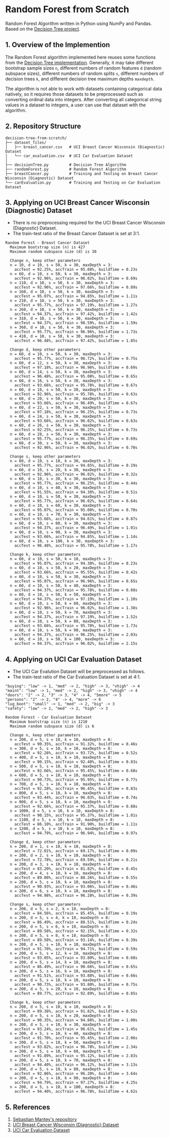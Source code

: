 # Random Forest from Scratch
Random Forest Algorithm written in Python using NumPy and Pandas. Based on the [Decision Tree project](https://github.com/huannpham/decision-tree-from-scratch).
## 1. Overview of the Implemention
The Random Forest algorithm implemented here reuses some functions from the [Decision Tree implementation](https://github.com/huannpham/decision-tree-from-scratch). Generally, it may take different bootstrap sample sizes `n`, different numbers of random features `d` (random subspace sizes), different numbers of random splits `s`, different numbers of decision trees `k`, and different decision tree maximum depths `maxdepth`.

The algorithm is not able to work with datasets containing categorical data natively, so it requires those datasets to be preprocessed such as converting ordinal data into integers. After converting all categorical string values in a dataset to integers, a user can use that dataset with the algorithm.
## 2. Repository Structure
```
decision-tree-from-scratch/
├── dataset_files/
│   ├── breast_cancer.csv   # UCI Breast Cancer Wisconsin (Diagnostic) Dataset
│   └── car_evaluation.csv  # UCI Car Evaluation Dataset
│
├── decisionTree.py         # Decision Tree Algorithm
├── randomForest.py         # Random Forest Algorithm
├── breastCancer.py         # Training and Testing on Breast Cancer Wisconsin (Diagnostic) Dataset
└── carEvaluation.py        # Training and Testing on Car Evaluation Dataset
```
## 3. Applying on UCI Breast Cancer Wisconsin (Diagnostic) Dataset
- There is no preprocessing required for the UCI Breast Cancer Wisconsin (Diagnostic) Dataset.
- The train-test ratio of the Breast Cancer Dataset is set at 3:1.
```
Random Forest - Breast Cancer Dataset
  Maximum bootstrap size (n) is 427
  Maximum random subspace size (d) is 30

  Change n, keep other parameters
  n = 10, d = 10, s = 50, k = 30, maxDepth = 3:
    accTest = 92.25%, accTrain = 95.08%, buildTime = 0.23s
  n = 60, d = 10, s = 50, k = 30, maxDepth = 3:
    accTest = 92.96%, accTrain = 96.02%, buildTime = 0.69s
  n = 110, d = 10, s = 50, k = 30, maxDepth = 3:
    accTest = 92.96%, accTrain = 97.66%, buildTime = 0.89s
  n = 160, d = 10, s = 50, k = 30, maxDepth = 3:
    accTest = 95.07%, accTrain = 94.85%, buildTime = 1.11s
  n = 210, d = 10, s = 50, k = 30, maxDepth = 3:
    accTest = 95.77%, accTrain = 97.19%, buildTime = 1.27s
  n = 260, d = 10, s = 50, k = 30, maxDepth = 3:
    accTest = 94.37%, accTrain = 97.42%, buildTime = 1.42s
  n = 310, d = 10, s = 50, k = 30, maxDepth = 3:
    accTest = 94.37%, accTrain = 98.59%, buildTime = 1.59s
  n = 360, d = 10, s = 50, k = 30, maxDepth = 3:
    accTest = 95.77%, accTrain = 96.96%, buildTime = 1.73s
  n = 410, d = 10, s = 50, k = 30, maxDepth = 3:
    accTest = 96.48%, accTrain = 97.42%, buildTime = 1.85s

  Change d, keep other parameters
  n = 60, d = 10, s = 50, k = 30, maxDepth = 3:
    accTest = 95.77%, accTrain = 96.72%, buildTime = 0.75s
  n = 60, d = 12, s = 50, k = 30, maxDepth = 3:
    accTest = 97.18%, accTrain = 96.96%, buildTime = 0.69s
  n = 60, d = 14, s = 50, k = 30, maxDepth = 3:
    accTest = 96.48%, accTrain = 95.08%, buildTime = 0.65s
  n = 60, d = 16, s = 50, k = 30, maxDepth = 3:
    accTest = 93.66%, accTrain = 95.78%, buildTime = 0.67s
  n = 60, d = 18, s = 50, k = 30, maxDepth = 3:
    accTest = 92.96%, accTrain = 95.78%, buildTime = 0.63s
  n = 60, d = 20, s = 50, k = 30, maxDepth = 3:
    accTest = 93.66%, accTrain = 96.49%, buildTime = 0.67s
  n = 60, d = 22, s = 50, k = 30, maxDepth = 3:
    accTest = 97.18%, accTrain = 96.25%, buildTime = 0.73s
  n = 60, d = 24, s = 50, k = 30, maxDepth = 3:
    accTest = 93.66%, accTrain = 96.02%, buildTime = 0.63s
  n = 60, d = 26, s = 50, k = 30, maxDepth = 3:
    accTest = 92.25%, accTrain = 96.25%, buildTime = 0.73s
  n = 60, d = 28, s = 50, k = 30, maxDepth = 3:
    accTest = 95.77%, accTrain = 96.25%, buildTime = 0.69s
  n = 60, d = 30, s = 50, k = 30, maxDepth = 3:
    accTest = 92.96%, accTrain = 96.02%, buildTime = 0.70s

  Change s, keep other parameters
  n = 60, d = 10, s = 10, k = 30, maxDepth = 3:
    accTest = 95.77%, accTrain = 94.85%, buildTime = 0.19s
  n = 60, d = 10, s = 20, k = 30, maxDepth = 3:
    accTest = 92.96%, accTrain = 96.02%, buildTime = 0.32s
  n = 60, d = 10, s = 30, k = 30, maxDepth = 3:
    accTest = 95.77%, accTrain = 96.25%, buildTime = 0.44s
  n = 60, d = 10, s = 40, k = 30, maxDepth = 3:
    accTest = 91.55%, accTrain = 94.38%, buildTime = 0.51s
  n = 60, d = 10, s = 50, k = 30, maxDepth = 3:
    accTest = 95.77%, accTrain = 96.02%, buildTime = 0.64s
  n = 60, d = 10, s = 60, k = 30, maxDepth = 3:
    accTest = 95.07%, accTrain = 95.08%, buildTime = 0.70s
  n = 60, d = 10, s = 70, k = 30, maxDepth = 3:
    accTest = 93.66%, accTrain = 94.61%, buildTime = 0.87s
  n = 60, d = 10, s = 80, k = 30, maxDepth = 3:
    accTest = 94.37%, accTrain = 96.49%, buildTime = 1.01s
  n = 60, d = 10, s = 90, k = 30, maxDepth = 3:
    accTest = 93.66%, accTrain = 94.85%, buildTime = 1.14s
  n = 60, d = 10, s = 100, k = 30, maxDepth = 3:
    accTest = 96.48%, accTrain = 95.78%, buildTime = 1.17s

  Change k, keep other parameters
  n = 60, d = 10, s = 50, k = 10, maxDepth = 3:
    accTest = 95.07%, accTrain = 94.38%, buildTime = 0.23s
  n = 60, d = 10, s = 50, k = 20, maxDepth = 3:
    accTest = 93.66%, accTrain = 95.55%, buildTime = 0.42s
  n = 60, d = 10, s = 50, k = 30, maxDepth = 3:
    accTest = 95.07%, accTrain = 96.96%, buildTime = 0.65s
  n = 60, d = 10, s = 50, k = 40, maxDepth = 3:
    accTest = 94.37%, accTrain = 95.78%, buildTime = 0.88s
  n = 60, d = 10, s = 50, k = 50, maxDepth = 3:
    accTest = 94.37%, accTrain = 97.19%, buildTime = 1.10s
  n = 60, d = 10, s = 50, k = 60, maxDepth = 3:
    accTest = 92.96%, accTrain = 96.02%, buildTime = 1.38s
  n = 60, d = 10, s = 50, k = 70, maxDepth = 3:
    accTest = 94.37%, accTrain = 97.19%, buildTime = 1.52s
  n = 60, d = 10, s = 50, k = 80, maxDepth = 3:
    accTest = 93.66%, accTrain = 95.78%, buildTime = 1.73s
  n = 60, d = 10, s = 50, k = 90, maxDepth = 3:
    accTest = 94.37%, accTrain = 96.25%, buildTime = 2.03s
  n = 60, d = 10, s = 50, k = 100, maxDepth = 3:
    accTest = 94.37%, accTrain = 96.02%, buildTime = 2.15s
```
## 4. Applying on UCI Car Evaluation Dataset
- The UCI Car Evalution Dataset will be preprocessed as follows.
- The train-test ratio of the Car Evaluation Dataset is set at 4:1.
```
"buying": "low" -> 1, "med" -> 2, "high" -> 3, "vhigh" -> 4
"maint": "low" -> 1, "med" -> 2, "high" -> 3, "vhigh" -> 4
"doors": "2" -> 2, "3" -> 3, "4" -> 4, "5more" -> 5
"persons": "2" -> 2, "4" -> 4, "more" -> 6
"lug_boot": "small" -> 1, "med" -> 2, "big" -> 3
"safety": "low" -> 1, "med" -> 2, "high" -> 3
```
```
Random Forest - Car Evaluation Dataset
  Maximum bootstrap size (n) is 1210
  Maximum random subspace size (d) is 6

  Change n, keep other parameters
  n = 200, d = 5, s = 10, k = 10, maxDepth = 8:
    accTest = 90.35%, accTrain = 91.32%, buildTime = 0.46s
  n = 300, d = 5, s = 10, k = 10, maxDepth = 8:
    accTest = 92.28%, accTrain = 93.72%, buildTime = 0.52s
  n = 400, d = 5, s = 10, k = 10, maxDepth = 8:
    accTest = 90.15%, accTrain = 92.48%, buildTime = 0.83s
  n = 500, d = 5, s = 10, k = 10, maxDepth = 8:
    accTest = 92.66%, accTrain = 95.45%, buildTime = 0.68s
  n = 600, d = 5, s = 10, k = 10, maxDepth = 8:
    accTest = 90.73%, accTrain = 95.95%, buildTime = 0.77s
  n = 700, d = 5, s = 10, k = 10, maxDepth = 8:
    accTest = 92.28%, accTrain = 96.45%, buildTime = 0.83s
  n = 800, d = 5, s = 10, k = 10, maxDepth = 8:
    accTest = 93.44%, accTrain = 96.03%, buildTime = 0.74s
  n = 900, d = 5, s = 10, k = 10, maxDepth = 8:
    accTest = 92.66%, accTrain = 95.37%, buildTime = 0.88s
  n = 1000, d = 5, s = 10, k = 10, maxDepth = 8:
    accTest = 90.15%, accTrain = 95.37%, buildTime = 1.01s
  n = 1100, d = 5, s = 10, k = 10, maxDepth = 8:
    accTest = 86.10%, accTrain = 91.90%, buildTime = 1.11s
  n = 1200, d = 5, s = 10, k = 10, maxDepth = 8:
    accTest = 94.79%, accTrain = 96.94%, buildTime = 0.97s

  Change d, keep other parameters
  n = 200, d = 1, s = 10, k = 10, maxDepth = 8:
    accTest = 72.01%, accTrain = 69.17%, buildTime = 0.09s
  n = 200, d = 2, s = 10, k = 10, maxDepth = 8:
    accTest = 72.78%, accTrain = 69.59%, buildTime = 0.21s
  n = 200, d = 3, s = 10, k = 10, maxDepth = 8:
    accTest = 83.20%, accTrain = 81.82%, buildTime = 0.45s
  n = 200, d = 4, s = 10, k = 10, maxDepth = 8:
    accTest = 89.00%, accTrain = 88.26%, buildTime = 0.55s
  n = 200, d = 5, s = 10, k = 10, maxDepth = 8:
    accTest = 90.93%, accTrain = 93.06%, buildTime = 0.46s
  n = 200, d = 6, s = 10, k = 10, maxDepth = 8:
    accTest = 94.98%, accTrain = 96.28%, buildTime = 0.39s

  Change s, keep other parameters
  n = 200, d = 5, s = 2, k = 10, maxDepth = 8:
    accTest = 84.56%, accTrain = 85.45%, buildTime = 0.19s
  n = 200, d = 5, s = 4, k = 10, maxDepth = 8:
    accTest = 86.49%, accTrain = 88.51%, buildTime = 0.24s
  n = 200, d = 5, s = 6, k = 10, maxDepth = 8:
    accTest = 89.58%, accTrain = 92.15%, buildTime = 0.32s
  n = 200, d = 5, s = 8, k = 10, maxDepth = 8:
    accTest = 89.58%, accTrain = 93.14%, buildTime = 0.39s
  n = 200, d = 5, s = 10, k = 10, maxDepth = 8:
    accTest = 91.70%, accTrain = 94.71%, buildTime = 0.59s
  n = 200, d = 5, s = 12, k = 10, maxDepth = 8:
    accTest = 93.05%, accTrain = 93.80%, buildTime = 0.68s
  n = 200, d = 5, s = 14, k = 10, maxDepth = 8:
    accTest = 86.49%, accTrain = 90.66%, buildTime = 0.65s
  n = 200, d = 5, s = 16, k = 10, maxDepth = 8:
    accTest = 91.51%, accTrain = 93.88%, buildTime = 0.66s
  n = 200, d = 5, s = 18, k = 10, maxDepth = 8:
    accTest = 90.73%, accTrain = 93.80%, buildTime = 0.75s
  n = 200, d = 5, s = 20, k = 10, maxDepth = 8:
    accTest = 89.77%, accTrain = 92.89%, buildTime = 0.85s

  Change k, keep other parameters
  n = 200, d = 5, s = 10, k = 10, maxDepth = 8:
    accTest = 89.38%, accTrain = 91.82%, buildTime = 0.52s
  n = 200, d = 5, s = 10, k = 20, maxDepth = 8:
    accTest = 90.35%, accTrain = 94.88%, buildTime = 1.00s
  n = 200, d = 5, s = 10, k = 30, maxDepth = 8:
    accTest = 93.24%, accTrain = 96.61%, buildTime = 1.45s
  n = 200, d = 5, s = 10, k = 40, maxDepth = 8:
    accTest = 91.70%, accTrain = 95.45%, buildTime = 2.06s
  n = 200, d = 5, s = 10, k = 50, maxDepth = 8:
    accTest = 93.82%, accTrain = 96.78%, buildTime = 2.34s
  n = 200, d = 5, s = 10, k = 60, maxDepth = 8:
    accTest = 91.89%, accTrain = 95.12%, buildTime = 2.83s
  n = 200, d = 5, s = 10, k = 70, maxDepth = 8:
    accTest = 94.40%, accTrain = 96.12%, buildTime = 3.13s
  n = 200, d = 5, s = 10, k = 80, maxDepth = 8:
    accTest = 92.86%, accTrain = 96.20%, buildTime = 3.64s
  n = 200, d = 5, s = 10, k = 90, maxDepth = 8:
    accTest = 94.79%, accTrain = 97.27%, buildTime = 4.25s
  n = 200, d = 5, s = 10, k = 100, maxDepth = 8:
    accTest = 94.40%, accTrain = 96.78%, buildTime = 4.62s
```
## 5. References
1. [Sebastian Mantey's repository](https://github.com/SebastianMantey/Random-Forest-from-Scratch)
2. [UCI Breast Cancer Wisconsin (Diagnostic) Dataset](https://archive.ics.uci.edu/ml/datasets/Breast+Cancer+Wisconsin+%28Diagnostic%29)
3. [UCI Car Evaluation Dataset](https://archive.ics.uci.edu/ml/datasets/Car+Evaluation)
